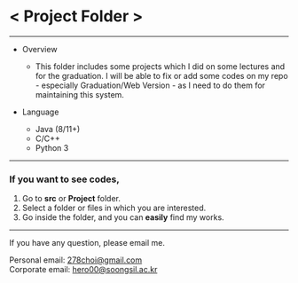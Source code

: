 # < Project Folder >
<hr/>

* Overview   
  + This folder includes some projects which I did on some lectures and for the graduation. I will be able to fix or add some codes on my repo - especially Graduation/Web Version - as I need to do them for maintaining this system.

* Language   
  + Java (8/11+)
  + C/C++
  + Python 3
<hr/>

### If you want to see codes,   

1. Go to __src__ or __Project__ folder.
2. Select a folder or files in which you are interested.
3. Go inside the folder, and you can __easily__ find my works.
<hr/>

If you have any question, please email me.

Personal email: <278choi@gmail.com>   
Corporate email: <hero00@soongsil.ac.kr>   

